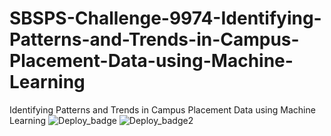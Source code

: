 # SBSPS-Challenge-9974-Identifying-Patterns-and-Trends-in-Campus-Placement-Data-using-Machine-Learning
Identifying Patterns and Trends in Campus Placement Data using Machine Learning
![Deploy_badge]([https://github.com/<AithamMeghana>/<SBSPS-Challenge-9974-Identifying-Patterns-and-Trends-in-Campus-Placement-Data-using-Machine-Learning>/actions/workflows/<main.yml>/badge.svg](https://www.credly.com/badges/1a469cdc-62d6-4d28-8fe1-a5155fb27c73/public_url)https://www.credly.com/badges/1a469cdc-62d6-4d28-8fe1-a5155fb27c73/public_url)
![Deploy_badge2](https://www.credly.com/badges/252e67e7-5246-4647-a095-9995c297b618/public_url)
